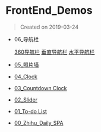 # FrontEnd_Demos

> Created on 2019-03-24

* 06_导航栏
	
	[360导航栏](https://gittig11.github.io/FrontEnd_Demos/06_导航栏/360nav)
	[垂直导航栏](https://gittig11.github.io/FrontEnd_Demos/06_导航栏/垂直导航栏)
	[水平导航栏](https://gittig11.github.io/FrontEnd_Demos/06_导航栏/水平导航栏)
* [05_照片墙](https://gittig11.github.io/FrontEnd_Demos/05_照片墙)
* [04_Clock](https://gittig11.github.io/FrontEnd_Demos/04_Clock/)
* [03_Countdown Clock](https://gittig11.github.io/FrontEnd_Demos/03_Countdown%20Clock/)
* [02_Slider](https://gittig11.github.io/FrontEnd_Demos/02_Slider/)
* [01_To-do List](https://gittig11.github.io/FrontEnd_Demos/01_To-do%20List/)
* [00_Zhihu_Daily_SPA](https://gittig11.github.io/FrontEnd_Demos/00_Zhihu_Daily/)

